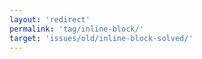 ```yaml
---
layout: 'redirect'
permalink: 'tag/inline-block/'
target: 'issues/old/inline-block-solved/'
---
```

